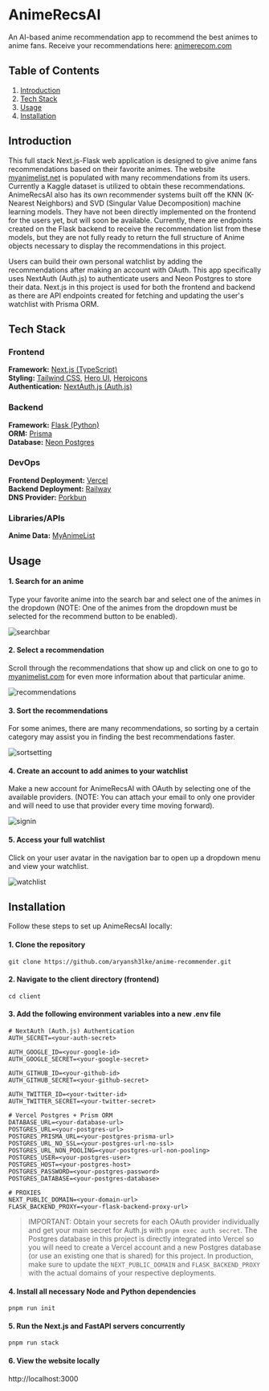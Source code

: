 # AnimeRecsAI

An AI-based anime recommendation app to recommend the best animes to anime fans. Receive your recommendations here: [animerecom.com](animerecom.com)

## Table of Contents

1. [Introduction](#introduction)
2. [Tech Stack](#tech-stack)
3. [Usage](#usage)
4. [Installation](#installation)

## Introduction

This full stack Next.js-Flask web application is designed to give anime fans recommendations based on their favorite animes. The website [myanimelist.net](https://myanimelist.net) is populated with many recommendations from its users. Currently a Kaggle dataset is utilized to obtain these recommendations. AnimeRecsAI also has its own recommender systems built off the KNN (K-Nearest Neighbors) and SVD (Singular Value Decomposition) machine learning models. They have not been directly implemented on the frontend for the users yet, but will soon be available. Currently, there are endpoints created on the Flask backend to receive the recommendation list from these models, but they are not fully ready to return the full structure of Anime objects necessary to display the recommendations in this project.

Users can build their own personal watchlist by adding the recommendations after making an account with OAuth. This app specifically uses NextAuth (Auth.js) to authenticate users and Neon Postgres to store their data. Next.js in this project is used for both the frontend and backend as there are API endpoints created for fetching and updating the user's watchlist with Prisma ORM.

## Tech Stack

### Frontend

<b>Framework:</b> [Next.js (TypeScript)](https://nextjs.org)\
<b>Styling:</b> [Tailwind CSS](https://tailwindcss.com), [Hero UI](https://www.heroui.com), [Heroicons](https://heroicons.com)\
<b>Authentication:</b> [NextAuth.js (Auth.js)](https://authjs.dev)

### Backend

<b>Framework:</b> [Flask (Python)](https://flask.palletsprojects.com/en/stable)\
<b>ORM:</b> [Prisma](https://www.prisma.io)\
<b>Database:</b> [Neon Postgres](https://neon.tech)

### DevOps

<b>Frontend Deployment:</b> [Vercel](https://vercel.com)\
<b>Backend Deployment:</b> [Railway](https://railway.com)\
<b>DNS Provider:</b> [Porkbun](https://porkbun.com)

### Libraries/APIs

<b>Anime Data:</b> [MyAnimeList](https://myanimelist.net)

## Usage

#### 1. Search for an anime

Type your favorite anime into the search bar and select one of the animes in the dropdown (NOTE: One of the animes from the dropdown must be selected for the recommend button to be enabled).

![searchbar](https://github.com/user-attachments/assets/44f23ee2-8e63-412e-b604-9285dd7d0ec7)

#### 2. Select a recommendation

Scroll through the recommendations that show up and click on one to go to [myanimelist.com](myanimelist.com) for even more information about that particular anime.

![recommendations](https://github.com/user-attachments/assets/d17bccd5-3a16-470b-9afd-8897dc9c1775)

#### 3. Sort the recommendations

For some animes, there are many recommendations, so sorting by a certain category may assist you in finding the best recommendations faster.

![sortsetting](https://github.com/user-attachments/assets/a5c11267-a7df-4b93-b8e4-1862dda6a088)

#### 4. Create an account to add animes to your watchlist

Make a new account for AnimeRecsAI with OAuth by selecting one of the available providers. (NOTE: You can attach your email to only one provider and will need to use that provider every time moving forward).

![signin](https://github.com/user-attachments/assets/8298daae-13f0-43ff-b2c7-8e57ae53f090)

#### 5. Access your full watchlist

Click on your user avatar in the navigation bar to open up a dropdown menu and view your watchlist.

![watchlist](https://github.com/user-attachments/assets/3ea75df7-cdcd-4828-867c-48637df4f18a)

## Installation

Follow these steps to set up AnimeRecsAI locally:

#### 1. Clone the repository

`git clone https://github.com/aryansh3lke/anime-recommender.git`

#### 2. Navigate to the client directory (frontend)

`cd client`

#### 3. Add the following environment variables into a new .env file

```
# NextAuth (Auth.js) Authentication
AUTH_SECRET=<your-auth-secret>

AUTH_GOOGLE_ID=<your-google-id>
AUTH_GOOGLE_SECRET=<your-google-secret>

AUTH_GITHUB_ID=<your-github-id>
AUTH_GITHUB_SECRET=<your-github-secret>

AUTH_TWITTER_ID=<your-twitter-id>
AUTH_TWITTER_SECRET=<your-twitter-secret>

# Vercel Postgres + Prism ORM
DATABASE_URL=<your-database-url>
POSTGRES_URL=<your-postgres-url>
POSTGRES_PRISMA_URL=<your-postgres-prisma-url>
POSTGRES_URL_NO_SSL=<your-postgres-url-no-ssl>
POSTGRES_URL_NON_POOLING=<your-postgres-url-non-pooling>
POSTGRES_USER=<your-postgres-user>
POSTGRES_HOST=<your-postgres-host>
POSTGRES_PASSWORD=<your-postgres-password>
POSTGRES_DATABASE=<your-postgres-database>

# PROXIES
NEXT_PUBLIC_DOMAIN=<your-domain-url>
FLASK_BACKEND_PROXY=<your-flask-backend-proxy-url>
```

> IMPORTANT: Obtain your secrets for each OAuth provider individually and get your main secret for Auth.js with `pnpm exec auth secret`. The Postgres database in this project is directly integrated into Vercel so you will need to create a Vercel account and a new Postgres database (or use an existing one that is shared) for this project. In production, make sure to update the `NEXT_PUBLIC_DOMAIN` and `FLASK_BACKEND_PROXY` with the actual domains of your respective deployments.

#### 4. Install all necessary Node and Python dependencies

`pnpm run init`

#### 5. Run the Next.js and FastAPI servers concurrently

`pnpm run stack`

#### 6. View the website locally

http://localhost:3000
